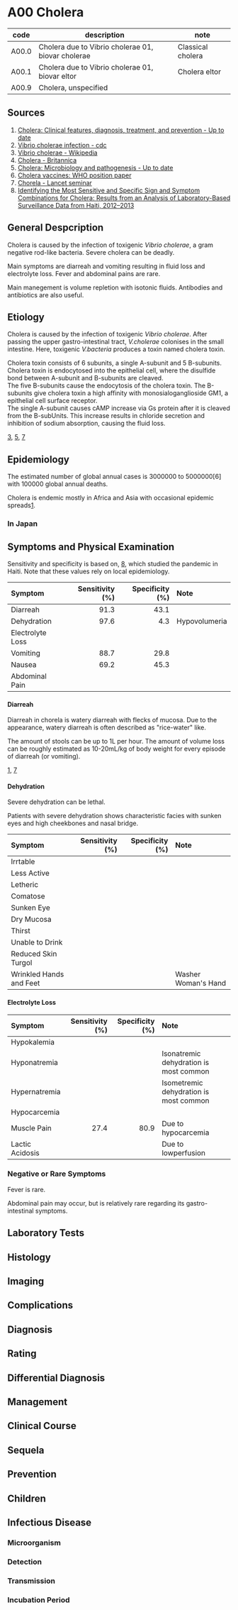 <link href="ktakahiro1729.github.io/blogGlobal/markdown.css" rels="stylesheet">

# A00 Cholera

|code|description|note|
|-|-|-|
|A00.0|Cholera due to Vibrio cholerae 01, biovar cholerae|Classical cholera|
|A00.1|Cholera due to Vibrio cholerae 01, biovar eltor|Cholera eltor|
|A00.9|Cholera, unspecified||

## Sources
1. [Cholera: Clinical features, diagnosis, treatment, and prevention - Up to date](https://www.uptodate.com/contents/cholera-clinical-features-diagnosis-treatment-and-prevention)
2. [Vibrio cholerae infection - cdc](https://www.cdc.gov/cholera/index.html)
3. [Vibrio cholerae - Wikipedia](https://en.m.wikipedia.org/wiki/Vibrio_cholerae)
4. [Cholera - Britannica](https://www.britannica.com/science/cholera)
5. [Cholera: Microbiology and pathogenesis - Up to date](https://www.uptodate.com/contents/cholera-microbiology-and-pathogenesis)
6. [Cholera vaccines: WHO position paper](https://www.who.int/wer/2010/wer8513.pdf)
7. [Chorela - Lancet seminar](https://doi.org/10.1016/S0140-6736%2817%2930559-7)
8. [Identifying the Most Sensitive and Specific Sign and Symptom Combinations for Cholera: Results from an Analysis of Laboratory-Based Surveillance Data from Haiti, 2012–2013](https://www.ncbi.nlm.nih.gov/pmc/articles/PMC4385769/)

## General Despcription
Cholera is caused by the infection of toxigenic *Vibrio cholerae*, a gram negative rod-like bacteria. Severe cholera can be deadly.

Main symptoms are diarreah and vomiting resulting in fluid loss and electrolyte loss. Fever and abdominal pains are rare.

Main manegement is volume repletion with isotonic fluids. Antibodies and antibiotics are also useful.

## Etiology
Cholera is caused by the infection of toxigenic <span class="causeMO">*Vibrio cholerae*</span>. After passing the upper gastro-intestinal tract, *V.cholerae* colonises in the <span class="loc">small intestine</span>. Here, toxigenic *V.bacteria* produces a toxin named cholera toxin. 

Cholera toxin consists of 6 subunits, a single A-subunit and 5 B-subunits. Cholera toxin is endocytosed into the epithelial cell, where the disulfide bond between A-subunit and B-subunits are cleaved.<br>
The five B-subunits cause the endocytosis of the cholera toxin. The B-subunits give cholera toxin a high affinity with monosialoganglioside GM1, a epithelial cell surface receptor.<br>
The single A-subunit causes cAMP increase via Gs protein after it is cleaved from the B-subUnits. This increase results in chloride secretion and inhibition of sodium absorption, causing the fluid loss.

[3](#sources), [5](#sources), [7](#sources)

## Epidemiology
The estimated number of global annual cases is <span id="nGCases">3000000</span> to 5000000[6] with <span id="nGDeaths">100000</span> global annual deaths.

Cholera is endemic mostly in Africa and Asia with occasional epidemic spreads[1](#sources).

### In Japan

## Symptoms and Physical Examination

Sensitivity and specificity is based on, [8](#sources), which studied the pandemic in Haiti. Note that these values rely on local epidemiology. 

<div class="symTable" id="mainSymTable" markdown="1">

|Symptom|Sensitivity (%)|Specificity (%)|Note|
|:-|-:|-:|:-|
|Diarreah|91.3|43.1|
|Dehydration|97.6|4.3|Hypovolumeria|
|Electrolyte Loss|
|Vomiting|88.7|29.8|
|Nausea|69.2|45.3|
|Abdominal Pain|

</div>

#### Diarreah
Diarreah in chorela is watery diarreah with flecks of mucosa. 
Due to the appearance, watery diarreah is often described as "rice-water" like.

The amount of stools can be up to 1L per hour. 
The amount of volume loss can be roughly estimated as 10-20mL/kg of body weight for every episode of diarreah (or vomiting).

[1](#sources), [7](#sources)

#### Dehydration

Severe dehydration can be lethal.

Patients with severe dehydration shows characteristic facies with sunken eyes and high cheekbones and nasal bridge.

<div class="symTable" markdown="1"> 

|Symptom|Sensitivity (%)|Specificity (%)|Note|
|:-|-:|-:|:-|
|Irrtable|
|Less Active|
|Letheric|
|Comatose|
|Sunken <span class="loc">Eye</span>|
|Dry <span class="loc">Mucosa</span>|
|Thirst|
|Unable to Drink|
|Reduced <span class="loc">Skin</span> Turgol</span>|
|Wrinkled <span class="loc">Hands</span> and <span class="loc">Feet</span></span>|||Washer Woman's Hand|

</div>


#### Electrolyte Loss

<div class="symTable" markdown="1">

|Symptom|Sensitivity (%)|Specificity (%)|Note|
|:-|-:|-:|:-|
|Hypokalemia|
|Hyponatremia|||Isonatremic dehydration is most common|
|Hypernatremia|||Isometremic dehydration is most common|
|Hypocarcemia|
|Muscle Pain|27.4|80.9|Due to hypocarcemia|
|Lactic Acidosis|||Due to lowperfusion|


</div>

### Negative or Rare Symptoms
Fever is rare. 

Abdominal pain may occur, but is relatively rare regarding its gastro-intestinal symptoms.



## Laboratory Tests



## Histology

## Imaging

## Complications

## Diagnosis

## Rating

## Differential Diagnosis

## Management

## Clinical Course

## Sequela

## Prevention

## Children

## Infectious Disease 
### Microorganism

### Detection

### Transmission

### Incubation Period
